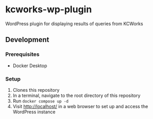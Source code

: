 # kcworks-wp-plugin

WordPress plugin for displaying results of queries from KCWorks

## Development

### Prerequisites

* Docker Desktop

### Setup

1. Clones this repository
2. In a terminal, navigate to the root directory of this repository
3. Run `docker compose up -d`
4. Visit <http://localhost/> in a web browser to set up and access the WordPress instance
